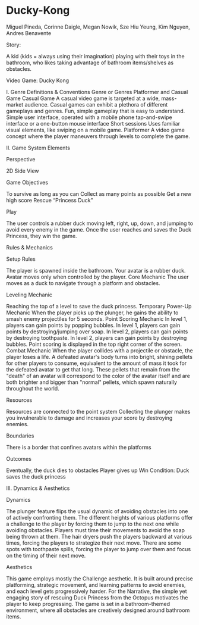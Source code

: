 # Ducky-Kong
Miguel Pineda, Corinne Daigle, Megan Nowik, Sze Hiu Yeung, Kim Nguyen, Andres Benavente

Story: 

A kid (kids = always using their imagination) playing with their toys in the bathroom, who likes taking advantage of bathroom items/shelves as obstacles.

Video Game:  Ducky Kong

I. Genre Definitions & Conventions
Genre or Genres
Platformer and Casual Game
Casual Game
A casual video game is targeted at a wide, mass-market audience. 
Casual games can exhibit a plethora of different gameplays and genres. 
Fun, simple gameplay that is easy to understand.
Simple user interface, operated with a mobile phone tap-and-swipe interface or a one-button mouse interface
Short sessions
Uses familiar visual elements, like swiping on a mobile game.
Platformer
A video game concept where the player maneuvers through levels to complete the game.

II. Game System Elements

Perspective

2D Side View 

Game Objectives

To survive as long as you can
Collect as many points as possible
Get a new high score
Rescue “Princess Duck”

Play 

The user controls a rubber duck moving left, right, up, down, and jumping to avoid every enemy in the game. Once the user reaches and saves the Duck Princess, they win the game.

Rules & Mechanics

Setup Rules

The player is spawned inside the bathroom.
Your avatar is a rubber duck.
Avatar moves only when controlled by the player.
Core Mechanic
The user moves as a duck to navigate through a platform and obstacles.

Leveling Mechanic

Reaching the top of a level to save the duck princess.
Temporary Power-Up Mechanic
When the player picks up the plunger, he gains the ability to smash enemy projectiles for 5 seconds.
Point Scoring Mechanic
In level 1, players can gain points by popping bubbles.
In level 1, players can gain points by destroying/jumping over soap.
In level 2, players can gain points by destroying toothpaste.
In level 2, players can gain points by destroying bubbles.
Point scoring is displayed in the top right corner of the screen.
Combat Mechanic
When the player collides with a projectile or obstacle, the player loses a life. 
A defeated avatar's body turns into bright, shining pellets for other players to consume, equivalent to the amount of mass it took for the defeated avatar to get that long. These pellets that remain from the "death" of an avatar will correspond to the color of the avatar itself and are both brighter and bigger than "normal" pellets, which spawn naturally throughout the world.

Resources

Resources are connected to the point system
Collecting the plunger makes you invulnerable to damage and increases your score by destroying enemies. 

Boundaries

There is a border that confines avatars within the platforms  

Outcomes

Eventually, the duck dies to obstacles
Player gives up
Win Condition: Duck saves the duck princess


III. Dynamics & Aesthetics

Dynamics

The plunger feature flips the usual dynamic of avoiding obstacles into one of actively confronting them.
The different heights of various platforms offer a challenge to the player by forcing them to jump to the next one while avoiding obstacles.
Players must time their movements to avoid the soap being thrown at them.
The hair dryers push the players backward at various times, forcing the players to strategize their next move.
There are some spots with toothpaste spills, forcing the player to jump over them and focus on the timing of their next move.

Aesthetics

This game employs mostly the Challenge aesthetic. It is built around precise platforming, strategic movement, and learning patterns to avoid enemies, and each level gets progressively harder. For the Narrative, the simple yet engaging story of rescuing Duck Princess from the Octopus motivates the player to keep progressing. The game is set in a bathroom-themed environment, where all obstacles are creatively designed around bathroom items.
